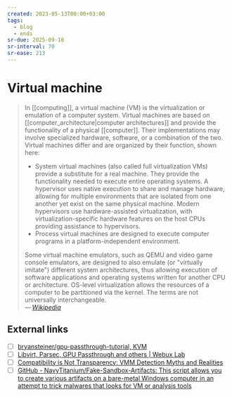 ```yaml
---
created: 2023-05-13T00:00+03:00
tags:
  - blog
  - ends
sr-due: 2025-09-18
sr-interval: 70
sr-ease: 213
---
```


# Virtual machine

> In [[computing]], a virtual machine (VM) is the virtualization or emulation of a computer system. Virtual machines are based on [[computer_architecture|computer architectures]] and provide the functionality of a physical [[computer]]. Their implementations may involve specialized hardware, software, or a combination of the two. Virtual machines differ and are organized by their function, shown here:
>
> - System virtual machines (also called full virtualization VMs) provide a substitute for a real machine. They provide the functionality needed to execute entire operating systems. A hypervisor uses native execution to share and manage hardware, allowing for multiple environments that are isolated from one another yet exist on the same physical machine. Modern hypervisors use hardware-assisted virtualization, with virtualization-specific hardware features on the host CPUs providing assistance to hypervisors.
> - Process virtual machines are designed to execute computer programs in a platform-independent environment.
>
> Some virtual machine emulators, such as QEMU and video game console emulators, are designed to also emulate (or "virtually imitate") different system architectures, thus allowing execution of software applications and operating systems written for another CPU or architecture. OS-level virtualization allows the resources of a computer to be partitioned via the kernel. The terms are not universally interchangeable.\
> — <cite>[Wikipedia](https://en.wikipedia.org/wiki/Virtual_machine)</cite>

## External links

- [ ] [bryansteiner/gpu-passthrough-tutorial, KVM](https://github.com/bryansteiner/gpu-passthrough-tutorial)
- [ ] [Libvirt, Parsec, GPU Passthrough and others | Webux Lab](https://webuxlab.com/en/projects/vm-passthrough-parsec)
- [ ] [Compatibility is Not Transparency: VMM Detection Myths and Realities](https://www.usenix.org/legacy/events/hotos07/tech/full_papers/garfinkel/garfinkel_html/index.html)
- [ ] [GitHub - NavyTitanium/Fake-Sandbox-Artifacts: This script allows you to create various artifacts on a bare-metal Windows computer in an attempt to trick malwares that looks for VM or analysis tools](https://github.com/NavyTitanium/Fake-Sandbox-Artifacts)

